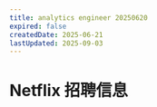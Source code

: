 ```yaml
---
title: analytics engineer 20250620
expired: false
createdDate: 2025-06-21
lastUpdated: 2025-09-03
---
```


# Netflix 招聘信息

<JobPostingTable job-posting-json-path="netflix/data/analytics-engineer-20250620.json" />

